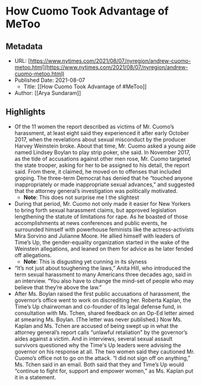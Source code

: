 # How Cuomo Took Advantage of MeToo

## Metadata
* URL: [https://www.nytimes.com/2021/08/07/nyregion/andrew-cuomo-metoo.html](https://www.nytimes.com/2021/08/07/nyregion/andrew-cuomo-metoo.html)
* Published Date: 2021-08-07
    * Title: [[How Cuomo Took Advantage of #MeToo]]
* Author: [[Arya Sundaram]]

## Highlights
* Of the 11 women the report described as victims of Mr. Cuomo’s harassment, at least eight said they experienced it after early October 2017, when the revelations about sexual misconduct by the producer Harvey Weinstein broke. About that time, Mr. Cuomo asked a young aide named Lindsey Boylan to play strip poker, she said. In November 2017, as the tide of accusations against other men rose, Mr. Cuomo targeted the state trooper, asking for her to be assigned to his detail, the report said. From there, it claimed, he moved on to offenses that included groping. The three-term Democrat has denied that he “touched anyone inappropriately or made inappropriate sexual advances,” and suggested that the attorney general’s investigation was politically motivated.
  * **Note**: This does not surprise me I the slightest
* During that period, Mr. Cuomo not only made it easier for New Yorkers to bring forth sexual harassment claims, but approved legislation lengthening the statute of limitations for rape. As he boasted of those accomplishments at news conferences and public events, he surrounded himself with powerhouse feminists like the actress-activists Mira Sorvino and Julianne Moore. He allied himself with leaders of Time’s Up, the gender-equality organization started in the wake of the Weinstein allegations, and leaned on them for advice as he later fended off allegations.
  * **Note**: This is disgusting yet cunning in its slyness
* “It’s not just about toughening the laws,” Anita Hill, who introduced the term sexual harassment to many Americans three decades ago, said in an interview. “You also have to change the mind-set of people who may believe that they’re above the law.”
* After Ms. Boylan raised the first public accusations of harassment, the governor’s office went to work on discrediting her. Roberta Kaplan, the Time’s Up chairwoman and co-founder of its legal defense fund, in consultation with Ms. Tchen, shared feedback on an Op-Ed letter aimed at smearing Ms. Boylan. (The letter was never published.) Now Ms. Kaplan and Ms. Tchen are accused of being swept up in what the attorney general’s report calls “unlawful retaliation” by the governor’s aides against a victim. And in interviews, several sexual assault survivors questioned why the Time's Up leaders were advising the governor on his response at all. The two women said they cautioned Mr. Cuomo’s office not to go on the attack. “I did not sign off on anything,” Ms. Tchen said in an email. Both said that they and Time’s Up would “continue to fight for, support and empower women,” as Ms. Kaplan put it in a statement.